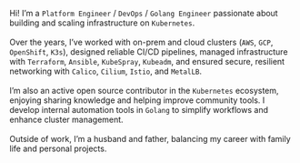 <p>
      Hi! I’m a <code>Platform Engineer</code> / <code>DevOps</code> / <code>Golang Engineer</code> passionate about building and scaling infrastructure on <code>Kubernetes</code>.<br/><br/>Over the years, I’ve worked with on-prem and cloud clusters (<code>AWS</code>, <code>GCP</code>, <code>OpenShift</code>, <code>K3s</code>), designed reliable CI/CD pipelines, managed infrastructure with <code>Terraform</code>, <code>Ansible</code>, <code>KubeSpray</code>, <code>Kubeadm</code>, and ensured secure, resilient networking with <code>Calico</code>, <code>Cilium</code>, <code>Istio</code>, and <code>MetalLB</code>.<br/>
    <br/>I’m also an active open source contributor in the <code>Kubernetes</code> ecosystem, enjoying sharing knowledge and helping improve community tools. I develop internal automation tools in <code>Golang</code> to simplify workflows and enhance cluster management.<br/><br/>
    Outside of work, I’m a husband and father, balancing my career with family life and personal projects.
</p>
